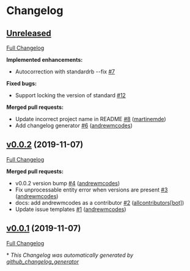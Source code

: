 # Changelog

## [Unreleased](https://github.com/andrewmcodes/standardrb-action/tree/HEAD)

[Full Changelog](https://github.com/andrewmcodes/standardrb-action/compare/v0.0.2...HEAD)

**Implemented enhancements:**

- Autocorrection with standardrb --fix [\#7](https://github.com/andrewmcodes/standardrb-action/issues/7)

**Fixed bugs:**

- Support locking the version of standard [\#12](https://github.com/andrewmcodes/standardrb-action/issues/12)

**Merged pull requests:**

- Update incorrect project name in README [\#8](https://github.com/andrewmcodes/standardrb-action/pull/8) ([martinemde](https://github.com/martinemde))
- Add changelog generator [\#6](https://github.com/andrewmcodes/standardrb-action/pull/6) ([andrewmcodes](https://github.com/andrewmcodes))

## [v0.0.2](https://github.com/andrewmcodes/standardrb-action/tree/v0.0.2) (2019-11-07)

[Full Changelog](https://github.com/andrewmcodes/standardrb-action/compare/v0.0.1...v0.0.2)

**Merged pull requests:**

- v0.0.2 version bump [\#4](https://github.com/andrewmcodes/standardrb-action/pull/4) ([andrewmcodes](https://github.com/andrewmcodes))
- Fix unprocessable entity error when versions are present [\#3](https://github.com/andrewmcodes/standardrb-action/pull/3) ([andrewmcodes](https://github.com/andrewmcodes))
- docs: add andrewmcodes as a contributor [\#2](https://github.com/andrewmcodes/standardrb-action/pull/2) ([allcontributors[bot]](https://github.com/apps/allcontributors))
- Update issue templates [\#1](https://github.com/andrewmcodes/standardrb-action/pull/1) ([andrewmcodes](https://github.com/andrewmcodes))

## [v0.0.1](https://github.com/andrewmcodes/standardrb-action/tree/v0.0.1) (2019-11-07)

[Full Changelog](https://github.com/andrewmcodes/standardrb-action/compare/1c89e16f1ed4ca0d42fbc84b93f925f6a8d83da9...v0.0.1)



\* *This Changelog was automatically generated by [github_changelog_generator](https://github.com/github-changelog-generator/github-changelog-generator)*
